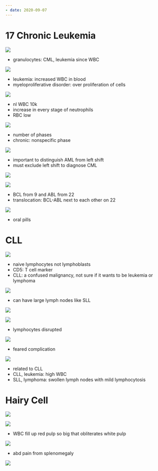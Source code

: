 ```yaml
---
- date: 2020-09-07
---
```


# 17 Chronic Leukemia

<!-- CML pathogenesis, histology, symptoms.. -->

![](https://photos.thisispiggy.com/file/wikiFiles/XV1Bgit.jpg)

- granulocytes: CML, leukemia since WBC

![](https://photos.thisispiggy.com/file/wikiFiles/40mlYAf.jpg)

- leukemia: increased WBC in blood
- myeloproliferative disorder: over proliferation of cells

![](https://photos.thisispiggy.com/file/wikiFiles/plLX9DY.jpg)

- nl WBC 10k
- increase in every stage of neutrophils
- RBC low

![](https://photos.thisispiggy.com/file/wikiFiles/yqe1HV8.jpg)

- number of phases
- chronic: nonspecific phase

<!-- CML vs infection response.. -->

![](https://photos.thisispiggy.com/file/wikiFiles/VQRVJIY.jpg)

- important to distinguish AML from left shift
- must exclude left shift to diagnose CML

![](https://photos.thisispiggy.com/file/wikiFiles/79bFjl7.jpg)

<!-- CML gene mutation, treatment.. -->

![](https://photos.thisispiggy.com/file/wikiFiles/FHHFXEF.jpg)

- BCL from 9 and ABL from 22
- translocation: BCL-ABL next to each other on 22

![](https://photos.thisispiggy.com/file/wikiFiles/s4KFG8J.jpg)

- oral pills

# CLL

<!-- CLL pathogenesis, markers, age, symptoms, histology. Feared result.. -->

![](https://photos.thisispiggy.com/file/wikiFiles/0KAsnGN.jpg)

- naive lymphocytes not lymphoblasts
- CD5: T cell marker
- CLL: a confused malignancy, not sure if it wants to be leukemia or lymphoma

![](https://photos.thisispiggy.com/file/wikiFiles/Buo3apt.jpg)

- can have large lymph nodes like SLL

![](https://photos.thisispiggy.com/file/wikiFiles/GlgrjDs.jpg)

![](https://photos.thisispiggy.com/file/wikiFiles/Y3hClyT.jpg)

- lymphocytes disrupted

![](https://photos.thisispiggy.com/file/wikiFiles/VRblUTT.jpg)

- feared complication

<!-- SLL is.. -->

![](https://photos.thisispiggy.com/file/wikiFiles/Wk0YGee.jpg)

- related to CLL
- CLL, leukemia: high WBC
- SLL, lymphoma: swollen lymph nodes with mild lymphocytosis

# Hairy Cell

<!-- hairy cell leukemia marker, histology, symptoms, treatment.. -->

![](https://photos.thisispiggy.com/file/wikiFiles/3GmDTFh.jpg)

![](https://photos.thisispiggy.com/file/wikiFiles/hwPAYxh.jpg)

- WBC fill up red pulp so big that obliterates white pulp

![](https://photos.thisispiggy.com/file/wikiFiles/LO2Unts.jpg)

- abd pain from splenomegaly

![](https://photos.thisispiggy.com/file/wikiFiles/oQQSrMz.jpg)
